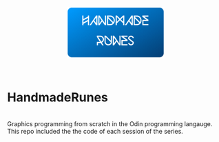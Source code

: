 <p align="center">
    <img src="Logo.png" alt="HandmadeRunes logo" height="120">
</p>
</br>

# HandmadeRunes

</br>
Graphics programming from scratch in the Odin programming langauge.</br>
This repo included the the code of each session of the series.